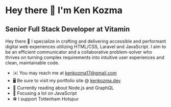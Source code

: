 # Hey there 👋 I'm Ken Kozma

## Senior Full Stack Developer at Vitamin

Hey there 👋 I specialize in crafting and delivering accessible and performant digital web experiences utilizing HTML/CSS, Laravel and JavaScript. I aim to be an efficient communicator and a collaborative problem-solver who thrives on turning complex requirements into intuitive user experiences and clean, maintainable code.

- ✉️ You may reach me at kenkozma17@gmail.com
- 🖥️ Be sure to visit my portfolio site @ [kenkozma.dev](https://kenkozma.dev)
- 📖 Currently reading about Node.js and GraphQL
- 🧠 Focusing a lot on JavaScript
- ⚽ I support Tottenham Hotspur

